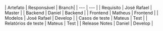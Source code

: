| 		Artefato      |   Responsável   |   Branch|
| --- | --- |
| Requisito | José Rafael | Master |
| Backend | Daniel | Backend |
| Frontend | Matheus | Frontend |
| Modelos | José Rafael | Develop |
| Casos de teste | Mateus | Test |
| Relatórios de teste | Mateus | Test |
| Release Notes	| Daniel | Develop |
